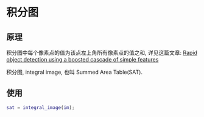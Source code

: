 # 积分图

## 原理

积分图中每个像素点的值为该点左上角所有像素点的值之和, 详见这篇文章: [Rapid object detection using a boosted cascade of simple features](https://www.cs.utexas.edu/~grauman/courses/spring2007/395T/papers/viola_cvpr2001.pdf)

积分图, integral image, 也叫 Summed Area Table(SAT).

## 使用

```matlab
sat = integral_image(im);
```

